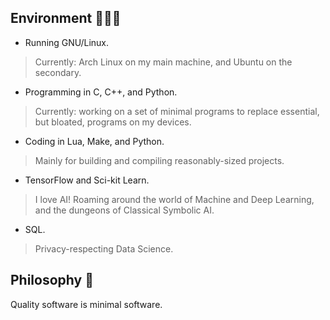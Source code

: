 ## Environment 👨🏻‍💻

- Running GNU/Linux.
> Currently: Arch Linux on my main machine, and Ubuntu on the secondary.

- Programming in C, C++, and Python.
> Currently: working on a set of minimal programs to replace essential, but bloated, programs on my devices.

- Coding in Lua, Make, and Python.
> Mainly for building and compiling reasonably-sized projects.

- TensorFlow and Sci-kit Learn.
> I love AI! Roaming around the world of Machine and Deep Learning, and the dungeons of Classical Symbolic AI.

- SQL.
> Privacy-respecting Data Science.

## Philosophy 📓
Quality software is minimal software.


<!--
**alrshdn/alrshdn** is a ✨ _special_ ✨ repository because its `README.md` (this file) appears on your GitHub profile.

Here are some ideas to get you started:

- 🔭 I’m currently working on ...
- 🌱 I’m currently learning ...
- 👯 I’m looking to collaborate on ...
- 🤔 I’m looking for help with ...
- 💬 Ask me about ...
- 📫 How to reach me: ...
- 😄 Pronouns: ...
- ⚡ Fun fact: ...
-->

